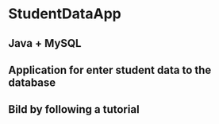 # StudentDataApp

## Java + MySQL
## Application for enter student data to the database
## Bild by following a tutorial
